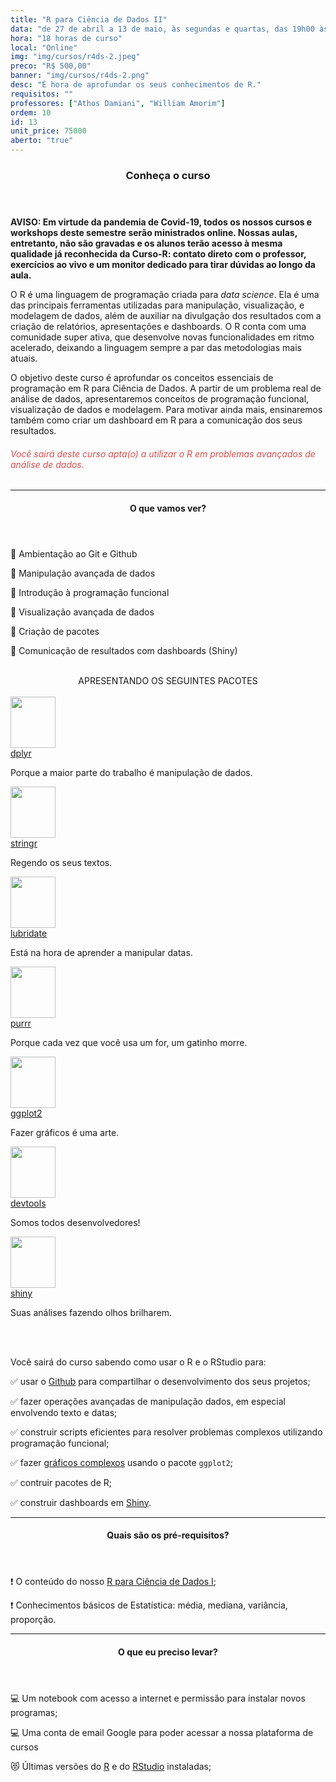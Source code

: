 ```yaml
---
title: "R para Ciência de Dados II"
data: "de 27 de abril a 13 de maio, às segundas e quartas, das 19h00 às 22h00"
hora: "18 horas de curso"
local: "Online"
img: "img/cursos/r4ds-2.jpeg"
preco: "R$ 500,00"
banner: "img/cursos/r4ds-2.png"
desc: "É hora de aprofundar os seus conhecimentos de R."
requisitos: ""
professores: ["Athos Damiani", "William Amorim"]
ordem: 10
id: 13
unit_price: 75000
aberto: "true"
---
```


<header class="section-header">
  <h3>Conheça o curso</h3>
</header>

<b>AVISO: Em virtude da pandemia de Covid-19, todos os nossos cursos e workshops deste semestre serão ministrados online. Nossas aulas, entretanto, não são gravadas e os alunos terão acesso à mesma qualidade já reconhecida da Curso-R: contato direto com o professor, exercícios ao vivo e um monitor dedicado para tirar dúvidas ao longo da aula.</b>

O R é uma linguagem de programação criada para *data science*. Ela é uma das principais ferramentas utilizadas para manipulação, visualização, e modelagem de dados, além de auxiliar na divulgação dos resultados com a criação de relatórios, apresentações e dashboards. O R conta com uma comunidade super ativa, que desenvolve novas funcionalidades em ritmo acelerado, deixando a linguagem sempre a par das metodologias mais atuais.

O objetivo deste curso é aprofundar os conceitos essenciais de programação em R para Ciência de Dados. A partir de um problema real de análise de dados, apresentaremos conceitos de programação funcional, visualização de dados e modelagem. Para motivar ainda mais, ensinaremos também como criar um dashboard em R para a comunicação dos seus resultados. 

<h6 style = "color: #da4d4d">Você sairá deste curso apta(o) a utilizar o R em problemas avançados de análise de dados.</h6>

<hr>

<header class="section-header">
  <h4>O que vamos ver?</h4>
</header>

&#128204; Ambientação ao Git e Github

&#128204; Manipulação avançada de dados

&#128204; Introdução à programação funcional

&#128204; Visualização avançada de dados

&#128204; Criação de pacotes

&#128204; Comunicação de resultados com dashboards (Shiny)


<br>

<center>
APRESENTANDO OS SEGUINTES PACOTES
</center>

<div class="row justify-content-center">
<br>
<div class="tooltip-wrap">
  <img src = "/img/cursos/hex/dplyr.png" width = "72px" height = "82px">
  <div class="tooltip-content">
    <a href = "https://dplyr.tidyverse.org/" target = "_blank">dplyr</a>
    <p>Porque a maior parte do trabalho é manipulação de dados.</p>
  </div> 
</div>
<div class="tooltip-wrap">
  <img src = "/img/cursos/hex/stringr.png" width = "72px" height = "82px">
  <div class="tooltip-content">
    <a href = "https://stringr.tidyverse.org/" target = "_blank">stringr</a>
    <p>Regendo os seus textos.</p>
  </div> 
</div>
<div class="tooltip-wrap">
  <img src = "/img/cursos/hex/lubridate.png" width = "72px" height = "82px">
  <div class="tooltip-content">
    <a href = "https://lubridate.tidyverse.org/" target = "_blank">lubridate</a>
    <p>Está na hora de aprender a manipular datas.</p>
  </div> 
</div>
<div class="tooltip-wrap">
  <img src = "/img/cursos/hex/purrr.png" width = "72px" height = "82px">
  <div class="tooltip-content">
    <a href = "https://purrr.tidyverse.org/" target = "_blank">purrr</a>
    <p>Porque cada vez que você usa um for, um gatinho morre.</p>
  </div> 
</div>
<div class="tooltip-wrap">
  <img src = "/img/cursos/hex/ggplot2.png" width = "72px" height = "82px">
  <div class="tooltip-content">
    <a href = "https://ggplot2.tidyverse.org/" target = "_blank">ggplot2</a>
    <p>Fazer gráficos é uma arte.</p>
  </div> 
</div>
<div class="tooltip-wrap">
  <img src = "/img/cursos/hex/devtools.png" width = "72px" height = "82px">
  <div class="tooltip-content">
    <a href = "https://devtools.r-lib.org" target = "_blank">devtools</a>
    <p>Somos todos desenvolvedores!</p>
  </div> 
</div>
<div class="tooltip-wrap">
  <img src = "/img/cursos/hex/shiny.png" width = "72px" height = "82px">
  <div class="tooltip-content">
    <a href = "https://shiny.rstudio.com/" target = "_blank">shiny</a>
    <p>Suas análises fazendo olhos brilharem.</p>
  </div> 
</div>
</div>

<br>
<br>

Você sairá do curso sabendo como usar o R e o RStudio para:

&#9989; usar o [Github](https://github.com/) para compartilhar o desenvolvimento dos seus projetos;

&#9989; fazer operações avançadas de manipulação dados, em especial envolvendo texto e datas;

&#9989; construir scripts eficientes para resolver problemas complexos utilizando programação funcional;

&#9989; fazer [gráficos complexos](https://github.com/thomasp85/gganimate) usando o pacote `ggplot2`;

&#9989; contruir pacotes de R;

&#9989; construir dashboards em [Shiny](https://shiny.rstudio.com/gallery/).


<hr>

<header class="section-header">
  <h4>Quais são os pré-requisitos?</h4>
</header>

&#10071; O conteúdo do nosso [R para Ciência de Dados I](https://www.curso-r.com/cursos/r4ds-1/);

&#10071; Conhecimentos básicos de Estatística: média, mediana, variância, proporção.

<hr>

<header class="section-header">
  <h4>O que eu preciso levar?</h4>
</header>

&#128187; Um notebook com acesso a internet e permissão para instalar novos programas;

&#128187; Uma conta de email Google para poder acessar a nossa plataforma de cursos

&#128571; Últimas versões do [R](https://cran.r-project.org/) e do [RStudio](https://www.rstudio.com/products/rstudio/download/) instaladas;

